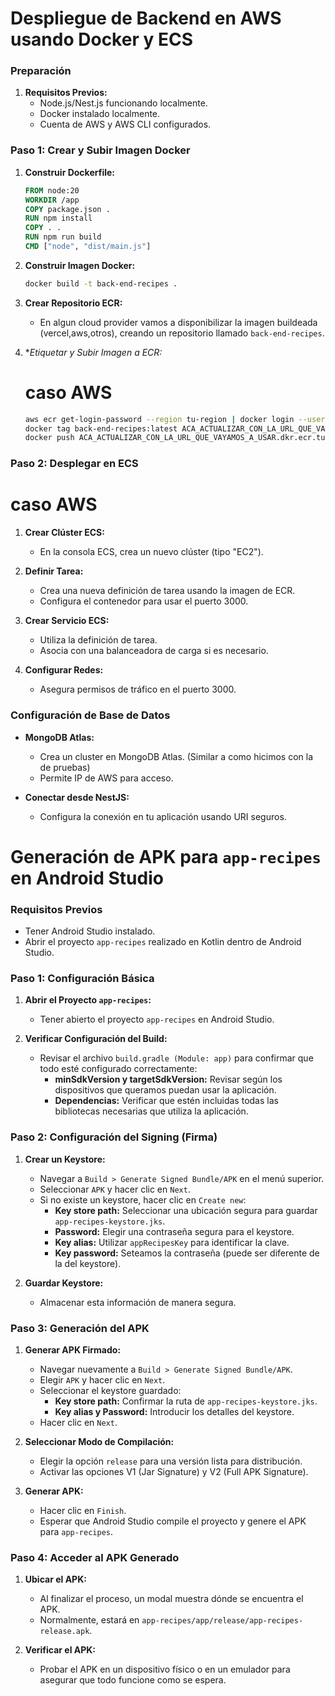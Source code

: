 # Despliegue de Backend en AWS usando Docker y ECS

### Preparación

1. **Requisitos Previos:**
   - Node.js/Nest.js funcionando localmente.
   - Docker instalado localmente.
   - Cuenta de AWS y AWS CLI configurados.

### Paso 1: Crear y Subir Imagen Docker

1. **Construir Dockerfile:**
   ```dockerfile
   FROM node:20
   WORKDIR /app
   COPY package.json .
   RUN npm install
   COPY . .
   RUN npm run build
   CMD ["node", "dist/main.js"]
   ```

2. **Construir Imagen Docker:**
   ```bash
   docker build -t back-end-recipes .
   ```

3. **Crear Repositorio ECR:**
   - En algun cloud provider vamos a disponibilizar la imagen buildeada (vercel,aws,otros), creando un repositorio llamado `back-end-recipes`.

4. **Etiquetar y Subir Imagen a ECR:*
   # caso AWS
   ```bash
   aws ecr get-login-password --region tu-region | docker login --username AWS --password-stdin ACA_ACTUALIZAR_CON_LA_URL_QUE_VAYAMOS_A_USAR.amazonaws.com
   docker tag back-end-recipes:latest ACA_ACTUALIZAR_CON_LA_URL_QUE_VAYAMOS_A_USAR.amazonaws.com/back-end-recipes:latest
   docker push ACA_ACTUALIZAR_CON_LA_URL_QUE_VAYAMOS_A_USAR.dkr.ecr.tu-region.amazonaws.com/back-end-recipes:latest
   ```

### Paso 2: Desplegar en ECS
   # caso AWS
1. **Crear Clúster ECS:**
   - En la consola ECS, crea un nuevo clúster (tipo "EC2").

2. **Definir Tarea:**
   - Crea una nueva definición de tarea usando la imagen de ECR.
   - Configura el contenedor para usar el puerto 3000.

3. **Crear Servicio ECS:**
   - Utiliza la definición de tarea.
   - Asocia con una balanceadora de carga si es necesario.

4. **Configurar Redes:**
   - Asegura permisos de tráfico en el puerto 3000.

### Configuración de Base de Datos

- **MongoDB Atlas:**
  - Crea un cluster en MongoDB Atlas. (Similar a como hicimos con la de pruebas)
  - Permite IP de AWS para acceso.

- **Conectar desde NestJS:**
  - Configura la conexión en tu aplicación usando URI seguros.

# Generación de APK para `app-recipes` en Android Studio

### Requisitos Previos

- Tener Android Studio instalado.
- Abrir el proyecto `app-recipes` realizado en Kotlin dentro de Android Studio.

### Paso 1: Configuración Básica

1. **Abrir el Proyecto `app-recipes`:**
   - Tener abierto el proyecto `app-recipes` en Android Studio.

2. **Verificar Configuración del Build:**
   - Revisar el archivo `build.gradle (Module: app)` para confirmar que todo esté configurado correctamente:
     - **minSdkVersion y targetSdkVersion:** Revisar según los dispositivos que queramos puedan usar la aplicación.
     - **Dependencias:** Verificar que estén incluidas todas las bibliotecas necesarias que utiliza la aplicación.

### Paso 2: Configuración del Signing (Firma)

1. **Crear un Keystore:**
   - Navegar a `Build > Generate Signed Bundle/APK` en el menú superior.
   - Seleccionar `APK` y hacer clic en `Next`.
   - Si no existe un keystore, hacer clic en `Create new`:
     - **Key store path:** Seleccionar una ubicación segura para guardar `app-recipes-keystore.jks`.
     - **Password:** Elegir una contraseña segura para el keystore.
     - **Key alias:** Utilizar `appRecipesKey` para identificar la clave.
     - **Key password:** Seteamos la contraseña (puede ser diferente de la del keystore).

2. **Guardar Keystore:**
   - Almacenar esta información de manera segura.

### Paso 3: Generación del APK

1. **Generar APK Firmado:**
   - Navegar nuevamente a `Build > Generate Signed Bundle/APK`.
   - Elegir `APK` y hacer clic en `Next`.
   - Seleccionar el keystore guardado:
     - **Key store path:** Confirmar la ruta de `app-recipes-keystore.jks`.
     - **Key alias y Password:** Introducir los detalles del keystore.
   - Hacer clic en `Next`.

2. **Seleccionar Modo de Compilación:**
   - Elegir la opción `release` para una versión lista para distribución.
   - Activar las opciones V1 (Jar Signature) y V2 (Full APK Signature).

3. **Generar APK:**
   - Hacer clic en `Finish`.
   - Esperar que Android Studio compile el proyecto y genere el APK para `app-recipes`.

### Paso 4: Acceder al APK Generado

1. **Ubicar el APK:**
   - Al finalizar el proceso, un modal muestra dónde se encuentra el APK.
   - Normalmente, estará en `app-recipes/app/release/app-recipes-release.apk`.

2. **Verificar el APK:**
   - Probar el APK en un dispositivo físico o en un emulador para asegurar que todo funcione como se espera.

